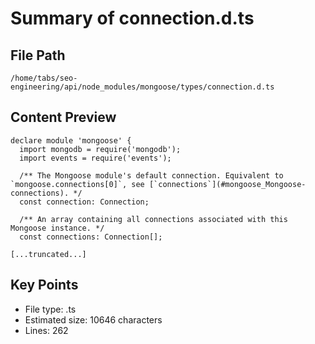# Summary of connection.d.ts
  
## File Path
`/home/tabs/seo-engineering/api/node_modules/mongoose/types/connection.d.ts`

## Content Preview
```
declare module 'mongoose' {
  import mongodb = require('mongodb');
  import events = require('events');

  /** The Mongoose module's default connection. Equivalent to `mongoose.connections[0]`, see [`connections`](#mongoose_Mongoose-connections). */
  const connection: Connection;

  /** An array containing all connections associated with this Mongoose instance. */
  const connections: Connection[];

[...truncated...]
```

## Key Points
- File type: .ts
- Estimated size: 10646 characters
- Lines: 262
